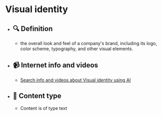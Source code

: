 # Visual identity
- ## 🔍 Definition
  - the overall look and feel of a company's brand, including its logo, color scheme, typography, and other visual elements.
- ## 📹 Internet info and videos
  - [Search info and videos about Visual identity using AI](https://www.perplexity.ai/search?q=videos+about+Visual+identity:+the+overall+look+and+feel+of+a+company's+brand,+including+its+logo,+color+scheme,+typography,+and+other+visual+elements.
)
- ## 📰 Content type 
  - Content is of type text
